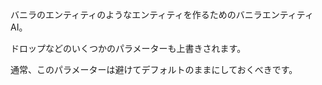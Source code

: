 バニラのエンティティのようなエンティティを作るためのバニラエンティティAI。

ドロップなどのいくつかのパラメーターも上書きされます。

通常、このパラメーターは避けてデフォルトのままにしておくべきです。